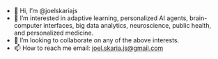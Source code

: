 - 👋 Hi, I’m @joelskariajs
- 👀 I’m interested in adaptive learning, personalized AI agents, brain-computer interfaces, big data analytics, neuroscience, public health, and personalized medicine. 
- 💞️ I’m looking to collaborate on any of the above interests.
- 📫 How to reach me email: joel.skaria.js@gmail.com

<!---
joelskariajs/joelskariajs is a ✨ special ✨ repository because its `README.md` (this file) appears on your GitHub profile.
You can click the Preview link to take a look at your changes.
--->
